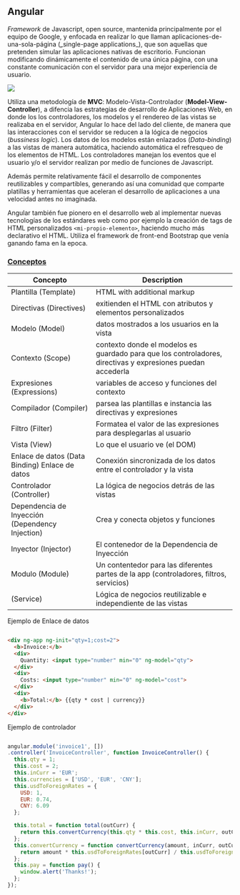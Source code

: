 ## Angular

_Framework_ de Javascript, open source, mantenida principalmente por el equipo de Google, y enfocada en realizar lo que llaman aplicaciones-de-una-sola-página (̣_single-page applications_), que son aquellas que pretenden simular las aplicaciones nativas de escritorio. Funcionan modificando dinámicamente el contenido de una única página, con una constante comunicación con el servidor para una mejor experiencia de usuario.

![](https://images.duckduckgo.com/iu/?u=http%3A%2F%2Ftheblogreaders.com%2Fwp-content%2Fuploads%2F2015%2F12%2Fangular-js.png&f=1)

 Utiliza una metodología de **MVC**: Modelo-Vista-Controlador (__Model-View-Controller__), a difencia las estrategias de desarrollo de Aplicaciones Web, en donde los los controladores, los modelos y el rendereo de las vistas se realizaba en el servidor, Angular lo hace del lado del cliente, de manera que las interacciones con el servidor se reducen a la lógica de negocios (_bussiness logic_). Los datos de los modelos están enlazados (_Data-binding_) a las vistas de manera automática, haciendo automática el refresqueo de los elementos de HTML. Los controladores manejan los eventos que el usuario y/o el servidor realizan por medio de funciones de Javascript.

 Además permite relativamente fácil el desarrollo de componentes reutilizables y compartibles, generando así una comunidad que comparte platillas y herramientas que aceleran el desarrollo de aplicaciones a una velocidad antes no imaginada.

 Angular también fue pionero en el desarrollo web al implementar nuevas tecnologías de los estándares web como por ejemplo la creación de tags de HTML personalizados `<mi-propio-elemento>`, haciendo mucho más declarativo el HTML. Utiliza el framework de front-end Bootstrap que venía ganando fama en la epoca.

 ### [Conceptos](https://docs.angularjs.org/guide/concepts)

| Concepto |	Description |
| ----- | ------ |
| Plantilla (Template) | HTML with additional markup |
| Directivas (Directives) | exitienden el HTML con atributos y elementos personalizados |
| Modelo (Model) | 	datos mostrados a los usuarios en la vista |
| Contexto (Scope) | 	contexto donde el modelos es guardado para que los controladores, directivas y expresiones puedan accederla |
| Expresiones (Expressions) | variables de acceso y funciones del contexto |
| Compilador (Compiler) | parsea las plantillas e instancia las directivas y expresiones |
| Filtro (Filter) | 	Formatea el valor de las expresiones para desplegarlas al usuario |
| Vista (View) | Lo que el usuario ve (el DOM) |
| Enlace de datos (Data Binding) Enlace de datos | Conexión sincronizada de los datos entre el controlador y la vista |
| Controlador (Controller) | La lógica de negocios detrás de las vistas |
| Dependencia de Inyección (Dependency Injection) | Crea y conecta objetos y funciones |
| Inyector (Injector) | El contenedor de la Dependencia de Inyección |
| Modulo (Module) | Un contentedor para las diferentes partes de la app (controladores, filtros, servicios) |
| (Service) | Lógica de negocios reutilizable e independiente de las vistas |


Ejemplo de Enlace de datos
``` html

<div ng-app ng-init="qty=1;cost=2">
  <b>Invoice:</b>
  <div>
    Quantity: <input type="number" min="0" ng-model="qty">
  </div>
  <div>
    Costs: <input type="number" min="0" ng-model="cost">
  </div>
  <div>
    <b>Total:</b> {{qty * cost | currency}}
  </div>
</div>

```

Ejemplo de controlador
``` js

angular.module('invoice1', [])
.controller('InvoiceController', function InvoiceController() {
  this.qty = 1;
  this.cost = 2;
  this.inCurr = 'EUR';
  this.currencies = ['USD', 'EUR', 'CNY'];
  this.usdToForeignRates = {
    USD: 1,
    EUR: 0.74,
    CNY: 6.09
  };

  this.total = function total(outCurr) {
    return this.convertCurrency(this.qty * this.cost, this.inCurr, outCurr);
  };
  this.convertCurrency = function convertCurrency(amount, inCurr, outCurr) {
    return amount * this.usdToForeignRates[outCurr] / this.usdToForeignRates[inCurr];
  };
  this.pay = function pay() {
    window.alert('Thanks!');
  };
});

```
